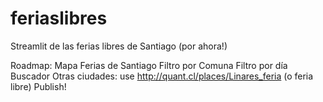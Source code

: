 # feriaslibres
Streamlit de las ferias libres de Santiago (por ahora!)

Roadmap:
Mapa Ferias de Santiago
Filtro por Comuna
Filtro por día
Buscador
Otras ciudades: use http://quant.cl/places/Linares_feria (o feria libre)
Publish!
